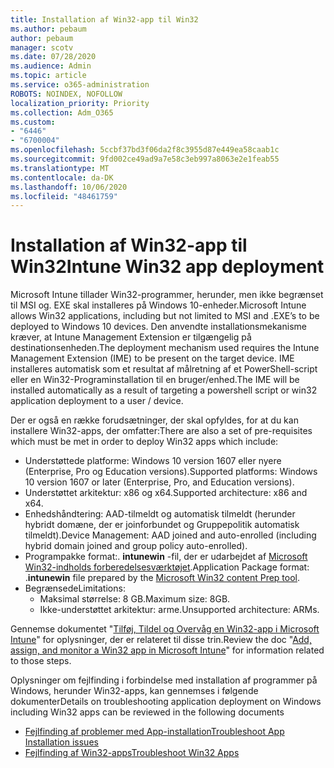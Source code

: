 ```yaml
---
title: Installation af Win32-app til Win32
ms.author: pebaum
author: pebaum
manager: scotv
ms.date: 07/28/2020
ms.audience: Admin
ms.topic: article
ms.service: o365-administration
ROBOTS: NOINDEX, NOFOLLOW
localization_priority: Priority
ms.collection: Adm_O365
ms.custom:
- "6446"
- "6700004"
ms.openlocfilehash: 5ccbf37bd3f06da2f8c3955d87e449ea58caab1c
ms.sourcegitcommit: 9fd002ce49ad9a7e58c3eb997a8063e2e1feab55
ms.translationtype: MT
ms.contentlocale: da-DK
ms.lasthandoff: 10/06/2020
ms.locfileid: "48461759"
---
```

# <a name="intune-win32-app-deployment"></a><span data-ttu-id="dfd68-102">Installation af Win32-app til Win32</span><span class="sxs-lookup"><span data-stu-id="dfd68-102">Intune Win32 app deployment</span></span>

<span data-ttu-id="dfd68-103">Microsoft Intune tillader Win32-programmer, herunder, men ikke begrænset til MSI og. EXE skal installeres på Windows 10-enheder.</span><span class="sxs-lookup"><span data-stu-id="dfd68-103">Microsoft Intune allows Win32 applications, including but not limited to MSI and .EXE’s to be deployed to Windows 10 devices.</span></span> <span data-ttu-id="dfd68-104">Den anvendte installationsmekanisme kræver, at Intune Management Extension er tilgængelig på destinationsenheden.</span><span class="sxs-lookup"><span data-stu-id="dfd68-104">The deployment mechanism used requires the Intune Management Extension (IME) to be present on the target device.</span></span> <span data-ttu-id="dfd68-105">IME installeres automatisk som et resultat af målretning af et PowerShell-script eller en Win32-Programinstallation til en bruger/enhed.</span><span class="sxs-lookup"><span data-stu-id="dfd68-105">The IME will be installed automatically as a result of targeting a powershell script or win32 application deployment to a user / device.</span></span>

<span data-ttu-id="dfd68-106">Der er også en række forudsætninger, der skal opfyldes, for at du kan installere Win32-apps, der omfatter:</span><span class="sxs-lookup"><span data-stu-id="dfd68-106">There are also a set of pre-requisites which must be met in order to deploy Win32 apps which include:</span></span>

- <span data-ttu-id="dfd68-107">Understøttede platforme: Windows 10 version 1607 eller nyere (Enterprise, Pro og Education versions).</span><span class="sxs-lookup"><span data-stu-id="dfd68-107">Supported platforms: Windows 10 version 1607 or later (Enterprise, Pro, and Education versions).</span></span>
- <span data-ttu-id="dfd68-108">Understøttet arkitektur: x86 og x64.</span><span class="sxs-lookup"><span data-stu-id="dfd68-108">Supported architecture: x86 and x64.</span></span>
- <span data-ttu-id="dfd68-109">Enhedshåndtering: AAD-tilmeldt og automatisk tilmeldt (herunder hybridt domæne, der er joinforbundet og Gruppepolitik automatisk tilmeldt).</span><span class="sxs-lookup"><span data-stu-id="dfd68-109">Device Management: AAD joined and auto-enrolled (including hybrid domain joined and group policy auto-enrolled).</span></span>
- <span data-ttu-id="dfd68-110">Programpakke format:. **intunewin**  -fil, der er udarbejdet af [Microsoft Win32-indholds forberedelsesværktøjet](https://docs.microsoft.com/mem/intune/apps/apps-win32-prepare).</span><span class="sxs-lookup"><span data-stu-id="dfd68-110">Application Package format: .**intunewin**  file prepared by the [Microsoft Win32 content Prep tool](https://docs.microsoft.com/mem/intune/apps/apps-win32-prepare).</span></span>
- <span data-ttu-id="dfd68-111">Begrænsede</span><span class="sxs-lookup"><span data-stu-id="dfd68-111">Limitations:</span></span>
    - <span data-ttu-id="dfd68-112">Maksimal størrelse: 8 GB.</span><span class="sxs-lookup"><span data-stu-id="dfd68-112">Maximum size: 8GB.</span></span>
    - <span data-ttu-id="dfd68-113">Ikke-understøttet arkitektur: arme.</span><span class="sxs-lookup"><span data-stu-id="dfd68-113">Unsupported architecture: ARMs.</span></span>

<span data-ttu-id="dfd68-114">Gennemse dokumentet "[Tilføj, Tildel og Overvåg en Win32-app i Microsoft Intune](https://docs.microsoft.com/mem/intune/apps/apps-win32-add)" for oplysninger, der er relateret til disse trin.</span><span class="sxs-lookup"><span data-stu-id="dfd68-114">Review the doc "[Add, assign, and monitor a Win32 app in Microsoft Intune](https://docs.microsoft.com/mem/intune/apps/apps-win32-add)" for information related to those steps.</span></span>

<span data-ttu-id="dfd68-115">Oplysninger om fejlfinding i forbindelse med installation af programmer på Windows, herunder Win32-apps, kan gennemses i følgende dokumenter</span><span class="sxs-lookup"><span data-stu-id="dfd68-115">Details on troubleshooting application deployment on Windows including Win32 apps can be reviewed in the following documents</span></span>

- [<span data-ttu-id="dfd68-116">Fejlfinding af problemer med App-installation</span><span class="sxs-lookup"><span data-stu-id="dfd68-116">Troubleshoot App Installation issues</span></span>](https://docs.microsoft.com/mem/intune/apps/troubleshoot-app-install)  
- [<span data-ttu-id="dfd68-117">Fejlfinding af Win32-apps</span><span class="sxs-lookup"><span data-stu-id="dfd68-117">Troubleshoot Win32 Apps</span></span>](https://docs.microsoft.com/mem/intune/apps/apps-win32-troubleshoot)